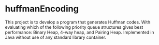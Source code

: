 # huffmanEncoding
This project is to develop a program that generates Huffman codes. With evaluating which of the following priority queue structures gives best performance: Binary Heap, 4-way heap, and Pairing Heap. Implemented in Java without use of any standard library container.
